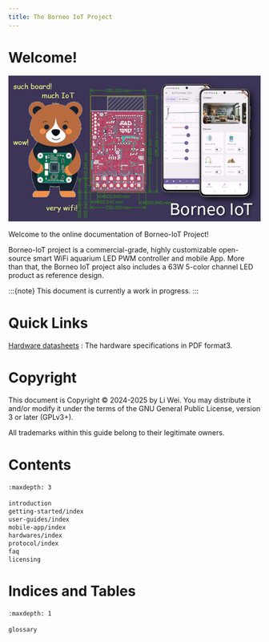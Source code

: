 ```yaml
---
title: The Borneo IoT Project
---
```


# Welcome!

![banner](images/borneo-hero.jpg)

Welcome to the online documentation of Borneo-IoT Project!

Borneo-IoT project is a commercial-grade, highly customizable open-source smart WiFi aquarium LED PWM controller and mobile App. More than that, the Borneo IoT project also includes a 63W 5-color channel LED product as reference design.

:::{note}
This document is currently a work in progress.
:::


# Quick Links

[Hardware datasheets](https://github.com/oldrev/borneo/tree/master/hw/datasheets)
: The hardware specifications in PDF format3.

# Copyright

This document is Copyright © 2024-2025 by Li Wei. You may distribute it and/or modify it under the terms of the GNU General Public License, version 3 or later (GPLv3+).

All trademarks within this guide belong to their legitimate owners.

# Contents

```{toctree}
:maxdepth: 3

introduction
getting-started/index
user-guides/index
mobile-app/index
hardwares/index
protocol/index
faq
licensing
```


# Indices and Tables

```{toctree}
:maxdepth: 1

glossary
```
